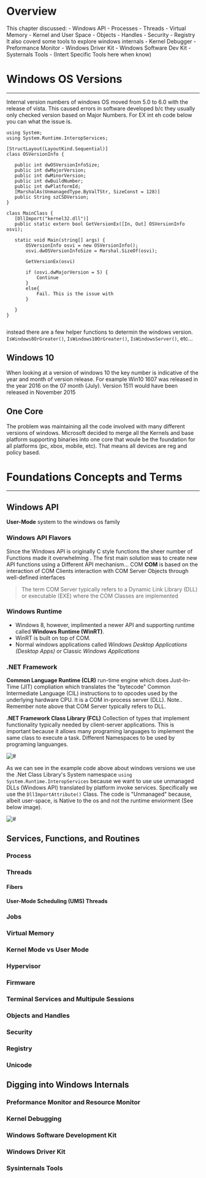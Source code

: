 

# Overview
This chapter discussed:
	- Windows API
	- Processes
	- Threads
	- Virtual Memory
	- Kernel and User Space 
	- Objects 
	- Handles 
	- Security 
	- Registry
It also coverd some tools to explore windows internals
	- Kernel Debugger
	- Preformance Monitor
	- Windows Driver Kit
	- Windows Software Dev Kit
	- Systernals Tools
		- (Intert Specific Tools here when know)


# Windows OS Versions
---
 Internal version numbers of windows OS moved from 5.0 to 6.0 with the release of vista. This caused errors in software developed b/c they usually only checked version  based on Major Numbers. For EX  int eh code below you can what the issue is. 
 ```
using System;
using System.Runtime.InteropServices;

[StructLayout(LayoutKind.Sequential)]
class OSVersionInfo {

    public int dwOSVersionInfoSize;
    public int dwMajorVersion;
    public int dwMinorVersion;
    public int dwBuildNumber;
    public int dwPlatformId;
    [MarshalAs(UnmanagedType.ByValTStr, SizeConst = 128)]
    public String szCSDVersion;
}

class MainClass {
    [DllImport("kernel32.dll")]
    public static extern bool GetVersionEx([In, Out] OSVersionInfo osvi);

    static void Main(string[] args) {
        OSVersionInfo osvi = new OSVersionInfo();
        osvi.dwOSVersionInfoSize = Marshal.SizeOf(osvi);
		
		GetVersionEx(osvi)
        
		if (osvi.dwMajorVersion = 5) {
			Continue
		}
		else{
			Fail. This is the issue with 
		} 

    }
}


 ```
 
 instead there are a few helper functions to determin the windows version. 
 `IsWindows8OrGreater()`, `IsWindows10OrGreater()`, `IsWindowsServer()`, etc...

## Windows 10
When looking at a version of windows 10 the key number is indicative of the year and month of version release. For example Win10 1607 was released in the year 2016 on the 07 month (July). Version 1511 would have been released in November 2015  

## One Core
The problem was maintaining all the code involved with many different versions of windows. Microsoft decided to merge all the Kernels and base platform supporting binaries into one core that woule be the foundation for all platforms (pc, xbox, mobile, etc). That means all devices are reg and policy based. 
# Foundations Concepts and Terms
---
## Windows API
**User-Mode** system to the windows os family
### Windows API Flavors
Since the Windows API is originally C style functions the sheer number of Functions made it overwhelming . The first main solution was to create new API functions using a Different API mechanism... COM 
**COM** is based on the interaction of COM Clients interaction with COM Server Objects through well-defined interfaces 

> The term COM Server typically refers to a Dynamic Link Library (DLL) or  executable (EXE) where the COM Classes are implemented

### Windows Runtime
- Windows 8, however, implimented a newer API and supporting runtime called **Windows Runtime (WinRT)**. 
- WinRT is built on top of COM. 
- Normal windows applications called *Windows Desktop Applications (Desktop Apps)* or Classic *Windows Applications*

### .NET Framework
**Common Language Runtime (CLR)** run-time engine which does Just-In-Time (JIT) compliation which translates the "bytecode" Common Intermediate Language (CIL) instructions to to opcodes used by the underlying hardware CPU. It is a COM in-process server (DLL). Note.. Remember note above that COM Server typically refers to DLL.

**.NET Framework Class Library (FCL)** Collection of types that implement functionality typically needed by client-server applications. This is important because it allows many programing languages to implement the same class to execute a task.  Different Namespaces to be used by programing languanges. 

![#](../resources/net-framework-base-class-library.png)

As we can see in the example code above about windows versions we use the .Net Class Library's System namespace `using System.Runtime.InteropServices` because we want to use use unmanaged DLLs (Windows API) translated by platform invoke services. Specifically we use the `DllImportAttribute()` Class. The code is "Unmanaged" because, albeit user-space, is Native to the os and not the runtime enviorment (See below image). 

![#](../resources/net-framework-relationship-with-operating-system.png)

## Services, Functions, and Routines
### Process

### Threads
#### Fibers
#### User-Mode Scheduling (UMS) Threads

### Jobs

### Virtual Memory

### Kernel Mode vs User Mode

### Hypervisor

### Firmware

### Terminal Services and Multipule Sessions

### Objects and Handles

### Security

### Registry

### Unicode

## Digging into Windows Internals

### Preformance Monitor and Resource Monitor

### Kernel Debugging 

### Windows Software Development Kit

### Windows Driver Kit

### Sysinternals Tools






